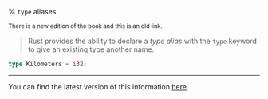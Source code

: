 % `type` aliases

<small>There is a new edition of the book and this is an old link.</small>

> Rust provides the ability to declare a _type alias_ with the `type` keyword to give an existing type another name.

```rust
type Kilometers = i32;
```

---

You can find the latest version of this information
[here](ch19-03-advanced-types.html#creating-type-synonyms-with-type-aliases).